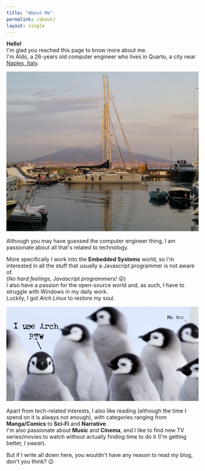 ```yaml
---
title: "About Me"
permalink: /about/
layout: single
---
```


**Hello!**  
I'm glad you reached this page to know more about me.  
I'm Aldo, a 26-years old computer engineer who lives in Quarto, a city near [Naples, Italy](https://www.google.it/maps/place/Citt%C3%A0+Metropolitana+di+Napoli/@40.7775302,13.9804629,10z/data=!3m1!4b1!4m8!1m2!2m1!1snapoli!3m4!1s0x133b0a3c328d896b:0x309e11f99628150!8m2!3d40.901975!4d14.332644?hl=it).  

![View of Naples, Borgo Marinari](../assets/images/naples.jpg "View of Naples, Borgo Marinari")

Although you may have guessed the computer engineer thing, I am passionate about all that's related to technology.  

More specifically I work into the **Embedded Systems** world, so I'm interested in all the stuff that usually a Javascript programmer is not aware of.  
(*No hard feelings, Javascript programmers!* 😛)  
I also have a passion for the open-source world and, as such, I have to struggle with Windows in my daily work.  
Luckily, I got *Arch Linux* to restore my soul.  

![btw, I use Arch](../assets/images/arch.png "btw, I use Arch")

Apart from tech-related interests, I also like reading (although the time I spend on it is always not enough), with categories ranging from **Manga/Comics** to **Sci-Fi** and **Narrative**.  
I'm also passionate about **Music** and **Cinema**, and I like to find new TV series/movies to watch without actually finding time to do it (I'm getting better, *I swear*).  

But if I write all down here, you wouldn't have any reason to read my blog, don't you think? 😉




